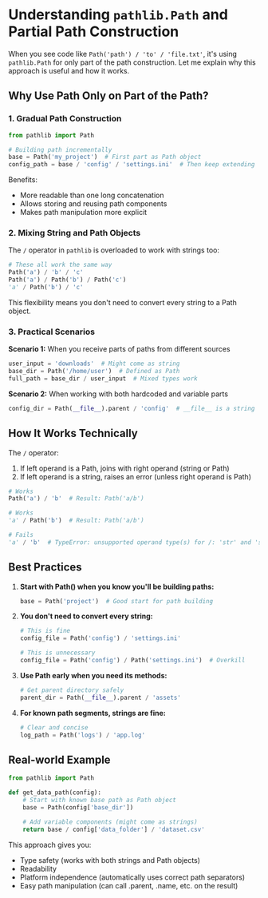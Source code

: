 # Understanding `pathlib.Path` and Partial Path Construction

When you see code like `Path('path') / 'to' / 'file.txt'`, it's using `pathlib.Path` for only part of the path construction. Let me explain why this approach is useful and how it works.

## Why Use Path Only on Part of the Path?

### 1. Gradual Path Construction

```python
from pathlib import Path

# Building path incrementally
base = Path('my_project')  # First part as Path object
config_path = base / 'config' / 'settings.ini'  # Then keep extending
```

Benefits:

- More readable than one long concatenation
- Allows storing and reusing path components
- Makes path manipulation more explicit

### 2. Mixing String and Path Objects

The `/` operator in `pathlib` is overloaded to work with strings too:

```python
# These all work the same way
Path('a') / 'b' / 'c'
Path('a') / Path('b') / Path('c')
'a' / Path('b') / 'c'
```

This flexibility means you don't need to convert every string to a Path object.

### 3. Practical Scenarios

**Scenario 1:** When you receive parts of paths from different sources

```python
user_input = 'downloads'  # Might come as string
base_dir = Path('/home/user')  # Defined as Path
full_path = base_dir / user_input  # Mixed types work
```

**Scenario 2:** When working with both hardcoded and variable parts

```python
config_dir = Path(__file__).parent / 'config'  # __file__ is a string
```

## How It Works Technically

The `/` operator:

1. If left operand is a Path, joins with right operand (string or Path)
2. If left operand is a string, raises an error (unless right operand is Path)

```python
# Works
Path('a') / 'b'  # Result: Path('a/b')

# Works
'a' / Path('b')  # Result: Path('a/b')

# Fails
'a' / 'b'  # TypeError: unsupported operand type(s) for /: 'str' and 'str'
```

## Best Practices

1. **Start with Path() when you know you'll be building paths:**

   ```python
   base = Path('project')  # Good start for path building
   ```

2. **You don't need to convert every string:**

   ```python
   # This is fine
   config_file = Path('config') / 'settings.ini'

   # This is unnecessary
   config_file = Path('config') / Path('settings.ini')  # Overkill
   ```

3. **Use Path early when you need its methods:**

   ```python
   # Get parent directory safely
   parent_dir = Path(__file__).parent / 'assets'
   ```

4. **For known path segments, strings are fine:**
   ```python
   # Clear and concise
   log_path = Path('logs') / 'app.log'
   ```

## Real-world Example

```python
from pathlib import Path

def get_data_path(config):
    # Start with known base path as Path object
    base = Path(config['base_dir'])

    # Add variable components (might come as strings)
    return base / config['data_folder'] / 'dataset.csv'
```

This approach gives you:

- Type safety (works with both strings and Path objects)
- Readability
- Platform independence (automatically uses correct path separators)
- Easy path manipulation (can call .parent, .name, etc. on the result)

